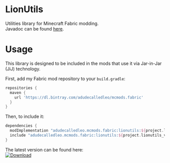# LionUtils
Utilities library for Minecraft Fabric modding.  
Javadoc can be found [here](https://leo40git.github.io/LionUtils).

# Usage
This library is designed to be included in the mods that use it via Jar-in-Jar (JiJ) technology.

First, add my Fabric mod repository to your `build.gradle`:
```gradle
repositories {
  maven {
    url 'https://dl.bintray.com/adudecalledleo/mcmods.fabric'
  }
}
```
Then, to include it:
```gradle
dependencies {
  modImplementation "adudecalledleo.mcmods.fabric:lionutils:${project.lionutils_version}"
  include "adudecalledleo.mcmods.fabric:lionutils:${project.lionutils_version}"
}
```
The latest version can be found here:  
[![Download](https://api.bintray.com/packages/adudecalledleo/mcmods.fabric/lionutils/images/download.svg)](https://bintray.com/adudecalledleo/mcmods.fabric/lionutils/_latestVersion)
